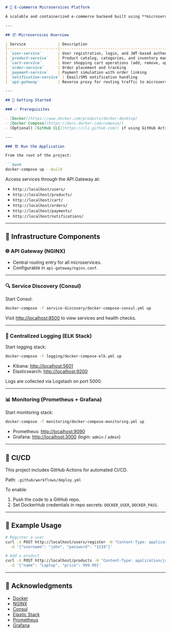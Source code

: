 ````markdown
# 🛒 E-commerce Microservices Platform

A scalable and containerized e-commerce backend built using **microservices architecture** and **Docker**, featuring core services such as user authentication, product catalog, shopping cart, order management, payment processing, and notifications. It also includes support infrastructure such as API Gateway, service discovery (Consul), centralized logging (ELK stack), and monitoring (Prometheus + Grafana).

---

## 📦 Microservices Overview

| Service              | Description                                              | Port |
|----------------------|----------------------------------------------------------|------|
| `user-service`       | User registration, login, and JWT-based authentication   | 5000 |
| `product-service`    | Product catalog, categories, and inventory management    | 5001 |
| `cart-service`       | User shopping cart operations (add, remove, update)      | 5002 |
| `order-service`      | Order placement and tracking                             | 5003 |
| `payment-service`    | Payment simulation with order linking                    | 5004 |
| `notification-service` | Email/SMS notification handling                        | 5005 |
| `api-gateway`        | Reverse proxy for routing traffic to microservices       | 80   |

---

## 🚀 Getting Started

### ✅ Prerequisites

- [Docker](https://www.docker.com/products/docker-desktop)
- [Docker Compose](https://docs.docker.com/compose/)
- (Optional) [GitHub CLI](https://cli.github.com/) if using GitHub Actions

---

### 🏗️ Run the Application

From the root of the project:

```bash
docker-compose up --build
````

Access services through the API Gateway at:

* `http://localhost/users/`
* `http://localhost/products/`
* `http://localhost/cart/`
* `http://localhost/orders/`
* `http://localhost/payments/`
* `http://localhost/notifications/`

---

## 🔧 Infrastructure Components

### 🌐 API Gateway (NGINX)

* Central routing entry for all microservices.
* Configurable in `api-gateway/nginx.conf`.

---

### 🔍 Service Discovery (Consul)

Start Consul:

```bash
docker-compose -f service-discovery/docker-compose-consul.yml up
```

Visit [http://localhost:8500](http://localhost:8500) to view services and health checks.

---

### 📜 Centralized Logging (ELK Stack)

Start logging stack:

```bash
docker-compose -f logging/docker-compose-elk.yml up
```

* Kibana: [http://localhost:5601](http://localhost:5601)
* Elasticsearch: [http://localhost:9200](http://localhost:9200)

Logs are collected via Logstash on port 5000.

---

### 📊 Monitoring (Prometheus + Grafana)

Start monitoring stack:

```bash
docker-compose -f monitoring/docker-compose-monitoring.yml up
```

* Prometheus: [http://localhost:9090](http://localhost:9090)
* Grafana: [http://localhost:3000](http://localhost:3000) (login: `admin` / `admin`)

---

## 🔁 CI/CD

This project includes GitHub Actions for automated CI/CD.

Path: `.github/workflows/deploy.yml`

To enable:

1. Push the code to a GitHub repo.
2. Set DockerHub credentials in repo secrets: `DOCKER_USER`, `DOCKER_PASS`.

---

## 🧪 Example Usage

```bash
# Register a user
curl -X POST http://localhost/users/register -H "Content-Type: application/json" \
  -d '{"username": "john", "password": "1234"}'

# Add a product
curl -X POST http://localhost/products -H "Content-Type: application/json" \
  -d '{"name": "Laptop", "price": 999.99}'
```
---

## 🙏 Acknowledgments

* [Docker](https://www.docker.com/)
* [NGINX](https://www.nginx.com/)
* [Consul](https://www.consul.io/)
* [Elastic Stack](https://www.elastic.co/what-is/elk-stack)
* [Prometheus](https://prometheus.io/)
* [Grafana](https://grafana.com/)

```

